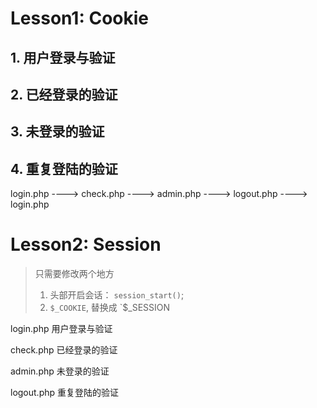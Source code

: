 # Lesson1: Cookie

## 1. 用户登录与验证

## 2. 已经登录的验证

## 3. 未登录的验证

## 4. 重复登陆的验证

login.php ----> check.php ----> admin.php ----> logout.php ----> login.php

# Lesson2: Session

> 只需要修改两个地方
> 
> 1. 头部开启会话： `session_start()`;
> 2. `$_COOKIE`, 替换成 `$_SESSION

login.php   用户登录与验证

check.php   已经登录的验证

admin.php   未登录的验证

logout.php  重复登陆的验证